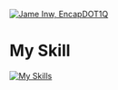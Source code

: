 [![Jame Inw, EncapDOT1Q](https://pimp-my-readme.webapp.io/pimp-my-readme/wavy-banner?subtitle=EncapDOT1Q&title=Jame%20Inw)](https://pimp-my-readme.webapp.io)

<!--- 👋 Hi, I’m @JameInw
- 👀 I’m interested in Docker and K8S
- 🌱 I’m currently learning Golang,Lua,K8S
- 💞️ I’m looking to collaborate on ...
- 📫 How to reach me ... --->

<!---
JameInw/JameInw is a ✨ special ✨ repository because its `README.md` (this file) appears on your GitHub profile.
You can click the Preview link to take a look at your changes.
--->

# My Skill
[![My Skills](https://skillicons.dev/icons?i=linux,powershell,vim,neovim,nginx,docker,kubernetes,grafana,github,gitlab,mysql,py,redis,php,go,lua,regex,ai,vscode&perline=5)](https://skillicons.dev)
